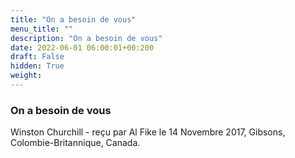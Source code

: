 ```yaml
---
title: "On a besoin de vous"
menu_title: ""
description: "On a besoin de vous"
date: 2022-06-01 06:00:01+00:200
draft: False
hidden: True
weight:
---
```

### On a besoin de vous

Winston Churchill - reçu par Al Fike le 14 Novembre 2017, Gibsons, Colombie-Britannique, Canada.



